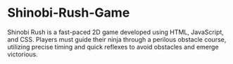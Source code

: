 # Shinobi-Rush-Game
Shinobi Rush is a fast-paced 2D game developed using HTML, JavaScript, and CSS. Players must guide their ninja through a perilous obstacle course, utilizing precise timing and quick reflexes to avoid obstacles and emerge victorious.

